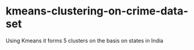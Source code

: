 # kmeans-clustering-on-crime-data-set
Using Kmeans it forms 5 clusters on the basis on states in India
